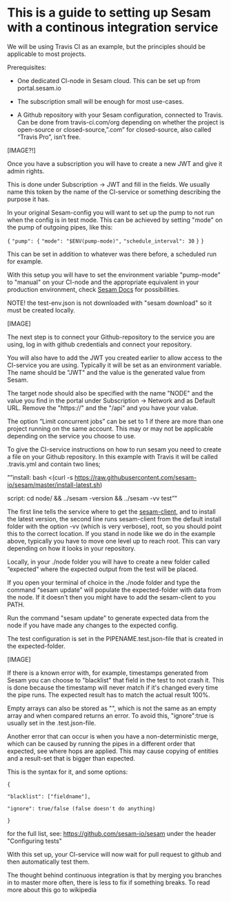 # This is a guide to setting up Sesam with a continous integration service

We will be using Travis CI as an example, but the principles should be applicable to most projects.

Prerequisites:

* One dedicated CI-node in Sesam cloud. This can be set up from portal.sesam.io 

* The subscription small will be enough for most use-cases. 

* A Github repository with your Sesam configuration, connected to Travis. Can be done from travis-ci.com/org depending on whether the project is open-source or closed-source,”.com” for closed-source, also called “Travis Pro”, isn’t free. 

[IMAGE?!]

Once you have a subscription you will have to create a new JWT and give it admin rights.

This is done under Subscription -> JWT and fill in the fields. We usually name this token by the name of the CI-service or something describing the purpose it has. 

In your original Sesam-config you will want to set up the pump to not run when the config is in test mode. This can be achieved by setting "mode" on the pump of outgoing pipes, like this:

`{`
	`"pump": {`
	`"mode": "$ENV(pump-mode)",`
	`"schedule_interval": 30`
	`}`
`}`

This can be set in addition to whatever was there before, a scheduled run for example. 

With this setup you will have to set the environment variable "pump-mode" to "manual" on your CI-node and the appropriate equivalent in your production environment, check [Sesam Docs](https://docs.sesam.io/configuration.html#pumps) for possibilities.

NOTE! the test-env.json is not downloaded with "sesam download" so it must be created locally.

[IMAGE]

The next step is to connect your Github-repository to the service you are using, log in with github credentials and connect your repository. 

You will also have to add the JWT you created earlier to allow access to the CI-service you are using. Typically it will be set as an environment variable. The name should be "JWT" and the value is the generated value from Sesam.

The target node should also be specified with the name "NODE" and the value you find in the portal under Subscription -> Network and as Default URL. Remove the "https://" and the "/api" and you have your value.

The option “Limit concurrent jobs” can be set to 1 if there are more than one project running on the same account. This may or may not be applicable depending on the service you choose to use.

To give the CI-service instructions on how to run sesam you need to create a file on your Github repository. In this example with Travis it will be called .travis.yml and contain two lines; 

"”install: bash <(curl -s https://raw.githubusercontent.com/sesam-io/sesam/master/install-latest.sh) 

script: cd node/ && ../sesam -version && ../sesam -vv test”" 

The first line tells the service where to get the [sesam-client](https://github.com/sesam-io/sesam), and to install the latest version, the second line runs sesam-client from the default install folder with the option -vv (which is very verbose), root, so you should point this to the correct location. If you stand in node like we do in the example above, typically you have to move one level up to reach root. This can vary depending on how it looks in your repository. 

Locally, in your ./node folder you will have to create a new folder called “expected” where the expected output from the test will be placed. 

If you open your terminal of choice in the ./node folder and type the command “sesam update” will populate the expected-folder with data from the node. If it doesn't then you might have to add the sesam-client to you PATH. 

Run the command "sesam update" to generate expected data from the node if you have made any changes to the expected config. 

The test configuration is set in the PIPENAME.test.json-file that is created in the expected-folder.

[IMAGE]


If there is a known error with, for example, timestamps generated from Sesam you can choose to "blacklist" that field in the test to not crash it. This is done because the timestamp will never match if it's changed every time the pipe runs. The expected result has to match the actual result 100%. 

Empty arrays can also be stored as "<nil>", which is not the same as an empty array and when compared returns an error. To avoid this, "ignore":true is usually set in the .test.json-file. 

Another error that can occur is when you have a non-deterministic merge, which can be caused by running the pipes in a different order that expected, see where hops are applied. This may cause copying of entities and a result-set that is bigger than expected. 

This is the syntax for it, and some options: 

`{ `

`"blacklist": ["fieldname"], `

`"ignore": true/false (false doesn't do anything) `

`} `

for the full list, see: https://github.com/sesam-io/sesam under the header "Configuring tests" 

With this set up, your CI-service will now wait for pull request to github and then automatically test them. 

The thought behind continuous integration is that by merging you branches in to master more often, there is less to fix if something breaks. To read more about this go to wikipedia 